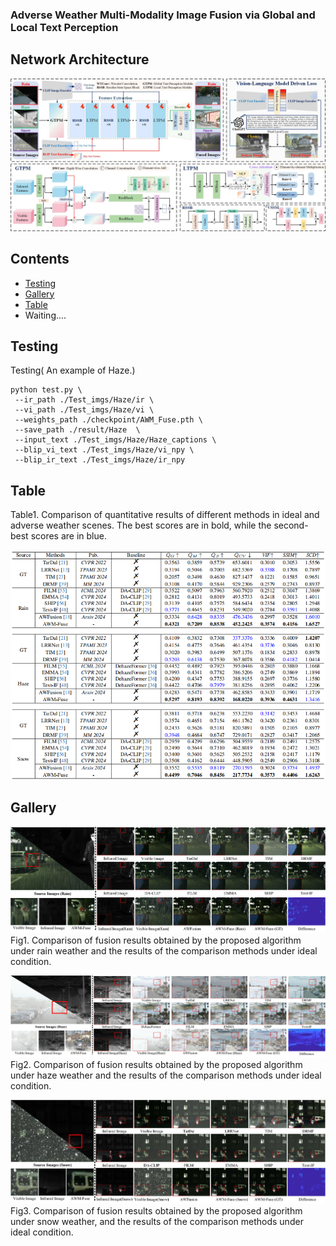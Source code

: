 ### Adverse Weather Multi-Modality Image Fusion via Global and Local Text Perception

##  Network Architecture
![](./figs/overview.jpg)

## Contents
- [Testing](#Testing)
- [Gallery](#Gallery)
- [Table](#Table)
- Waiting....

<h2 id="Testing"> Testing</h2>

Testing( An example of Haze.)
```
python test.py \
 --ir_path ./Test_imgs/Haze/ir \
 --vi_path ./Test_imgs/Haze/vi \
 --weights_path ./checkpoint/AWM_Fuse.pth \
 --save_path ./result/Haze  \
 --input_text ./Test_imgs/Haze/Haze_captions \
 --blip_vi_text ./Test_imgs/Haze/vi_npy \
 --blip_ir_text ./Test_imgs/Haze/ir_npy
```
<h2 id='Table'> Table</h2>
Table1. Comparison of quantitative results of different methods in ideal and adverse weather scenes. The best scores are in bold, while the second-best scores are in blue.

![Table](./figs/table.jpg)



<h2 id='Gallery'> Gallery</h2>

![Gallery](./figs/Rain.jpg)
Fig1. Comparison of fusion results obtained by the proposed algorithm under rain weather and the results of the comparison methods under ideal condition.

![Gallery](./figs/Haze.jpg)
Fig2. Comparison of fusion results obtained by the proposed algorithm under haze weather and the results of the comparison methods under ideal condition.

![Gallery](./figs/Snow.jpg)
Fig3. Comparison of fusion results obtained by the proposed algorithm under snow weather, and the results of the comparison methods under ideal condition.




